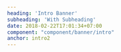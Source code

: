 ```yaml
---
heading: 'Intro Banner'
subheading: 'With Subheading'
date: 2018-02-22T17:01:34+07:00
component: "component/banner/intro"
anchor: intro2
---
```


